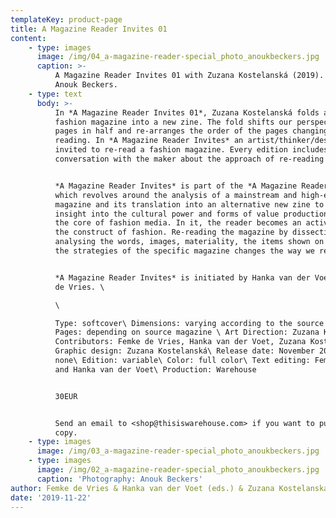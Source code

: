 ```yaml
---
templateKey: product-page
title: A Magazine Reader Invites 01
content:
    - type: images
      image: /img/04_a-magazine-reader-special_photo_anoukbeckers.jpg
      caption: >-
          A Magazine Reader Invites 01 with Zuzana Kostelanská (2019). Photography:
          Anouk Beckers.
    - type: text
      body: >-
          In *A Magazine Reader Invites 01*, Zuzana Kostelanská folds a complete
          fashion magazine into a new zine. The fold shifts our perspective, cuts
          pages in half and re-arranges the order of the pages changing our way of
          reading. In *A Magazine Reader Invites* an artist/thinker/designer is
          invited to re-read a fashion magazine. Every edition includes a
          conversation with the maker about the approach of re-reading the magazine.


          *A Magazine Reader Invites* is part of the *A Magazine Reader* series
          which revolves around the analysis of a mainstream and high-end fashion
          magazine and its translation into an alternative new zine to provide
          insight into the cultural power and forms of value production that is at
          the core of fashion media. In it, the reader becomes an active actor in
          the construct of fashion. Re-reading the magazine by dissecting it,
          analysing the words, images, materiality, the items shown on the pages and
          the strategies of the specific magazine changes the way we read fashion.


          *A Magazine Reader Invites* is initiated by Hanka van der Voet and Femke
          de Vries. \

          \

          Type: softcover\ Dimensions: varying according to the source magazine\
          Pages: depending on source magazine \ Art Direction: Zuzana Kostelanská\
          Contributors: Femke de Vries, Hanka van der Voet, Zuzana Kostelanská\
          Graphic design: Zuzana Kostelanská\ Release date: November 2019\ Binding:
          none\ Edition: variable\ Color: full color\ Text editing: Femke de Vries
          and Hanka van der Voet\ Production: Warehouse


          30EUR


          Send an email to <shop@thisiswarehouse.com> if you want to purchase a
          copy.
    - type: images
      image: /img/03_a-magazine-reader-special_photo_anoukbeckers.jpg
    - type: images
      image: /img/02_a-magazine-reader-special_photo_anoukbeckers.jpg
      caption: 'Photography: Anouk Beckers'
author: Femke de Vries & Hanka van der Voet (eds.) & Zuzana Kostelanská
date: '2019-11-22'
---
```

